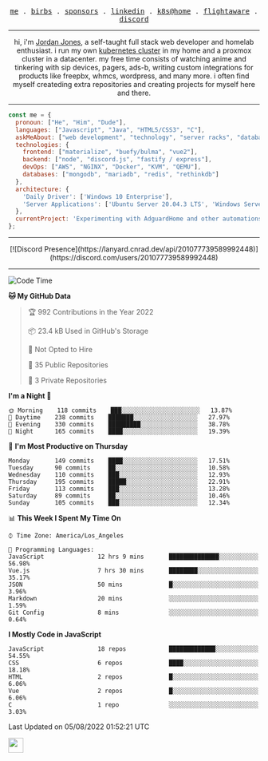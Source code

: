 <p align="center">
  <samp>
    <a href="https://jordanjones.org/">me</a> .
    <a href="https://twitter.com/kashalls">birbs</a> .
    <a href="https://github.com/sponsors/kashalls">sponsors</a> .
    <a href="https://linkedin.com/in/jordpjones">linkedin</a> .
    <a href="https://github.com/kashalls/home-cluster">k8s@home</a> .
    <a href="https://flightaware.com/adsb/stats/user/kashalls">flightaware</a> .
    <a href="https://discord.gg/ctgrp8k">discord</a>
  </samp>
</p>

---

<p align="center">hi, i'm <a href="https://jordanjones.org/">Jordan Jones</a>, a self-taught full stack web developer and homelab enthusiast. i run my own <a href="https://github.com/kashalls/home-cluster">kubernetes cluster</a> in my home and a proxmox cluster in a datacenter. my free time consists of watching anime and tinkering with sip devices, pagers, ads-b, writing custom integrations for products like freepbx, whmcs, wordpress, and many more. i often find myself createding extra repositories and creating projects for myself here and there. </p>

---


```javascript
const me = {
  pronoun: ["He", "Him", "Dude"],
  languages: ["Javascript", "Java", "HTML5/CSS3", "C"],
  askMeAbout: ["web development", "technology", "server racks", "databases", "custom integrations", "sip"],
  technologies: {
    frontend: ["materialize", "buefy/bulma", "vue2"],
    backend: ["node", "discord.js", "fastify / express"],
    devOps: ["AWS", "NGINX", "Docker", "KVM", "QEMU"],
    databases: ["mongodb", "mariadb", "redis", "rethinkdb"]
  },
  architecture: { 
    'Daily Driver': ['Windows 10 Enterprise'],
    'Server Applications': ['Ubuntu Server 20.04.3 LTS', 'Windows Server']
  },
  currentProject: 'Experimenting with AdguardHome and other automations.'
};
```
---

<div align="center">
[![Discord Presence](https://lanyard.cnrad.dev/api/201077739589992448)](https://discord.com/users/201077739589992448)
</div>

---

<!--START_SECTION:waka-->
![Code Time](http://img.shields.io/badge/Code%20Time-0%20secs-blue)

**🐱 My GitHub Data** 

> 🏆 992 Contributions in the Year 2022
 > 
> 📦 23.4 kB Used in GitHub's Storage 
 > 
> 🚫 Not Opted to Hire
 > 
> 📜 35 Public Repositories 
 > 
> 🔑 3 Private Repositories  
 > 
**I'm a Night 🦉** 

```text
🌞 Morning    118 commits    ███░░░░░░░░░░░░░░░░░░░░░░   13.87% 
🌆 Daytime    238 commits    ███████░░░░░░░░░░░░░░░░░░   27.97% 
🌃 Evening    330 commits    █████████░░░░░░░░░░░░░░░░   38.78% 
🌙 Night      165 commits    ████░░░░░░░░░░░░░░░░░░░░░   19.39%

```
📅 **I'm Most Productive on Thursday** 

```text
Monday       149 commits    ████░░░░░░░░░░░░░░░░░░░░░   17.51% 
Tuesday      90 commits     ██░░░░░░░░░░░░░░░░░░░░░░░   10.58% 
Wednesday    110 commits    ███░░░░░░░░░░░░░░░░░░░░░░   12.93% 
Thursday     195 commits    █████░░░░░░░░░░░░░░░░░░░░   22.91% 
Friday       113 commits    ███░░░░░░░░░░░░░░░░░░░░░░   13.28% 
Saturday     89 commits     ██░░░░░░░░░░░░░░░░░░░░░░░   10.46% 
Sunday       105 commits    ███░░░░░░░░░░░░░░░░░░░░░░   12.34%

```


📊 **This Week I Spent My Time On** 

```text
⌚︎ Time Zone: America/Los_Angeles

💬 Programming Languages: 
JavaScript               12 hrs 9 mins       ██████████████░░░░░░░░░░░   56.98% 
Vue.js                   7 hrs 30 mins       ████████░░░░░░░░░░░░░░░░░   35.17% 
JSON                     50 mins             █░░░░░░░░░░░░░░░░░░░░░░░░   3.96% 
Markdown                 20 mins             ░░░░░░░░░░░░░░░░░░░░░░░░░   1.59% 
Git Config               8 mins              ░░░░░░░░░░░░░░░░░░░░░░░░░   0.64%

```

**I Mostly Code in JavaScript** 

```text
JavaScript               18 repos            █████████████░░░░░░░░░░░░   54.55% 
CSS                      6 repos             ████░░░░░░░░░░░░░░░░░░░░░   18.18% 
HTML                     2 repos             █░░░░░░░░░░░░░░░░░░░░░░░░   6.06% 
Vue                      2 repos             █░░░░░░░░░░░░░░░░░░░░░░░░   6.06% 
C                        1 repo              ░░░░░░░░░░░░░░░░░░░░░░░░░   3.03%

```



 Last Updated on 05/08/2022 01:52:21 UTC
<!--END_SECTION:waka-->

<img src="https://media.giphy.com/media/WUlplcMpOCEmTGBtBW/giphy.gif" width="30">
